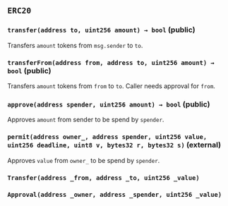 ## `ERC20`






### `transfer(address to, uint256 amount) → bool` (public)

Transfers `amount` tokens from `msg.sender` to `to`.




### `transferFrom(address from, address to, uint256 amount) → bool` (public)

Transfers `amount` tokens from `from` to `to`. Caller needs approval for `from`.




### `approve(address spender, uint256 amount) → bool` (public)

Approves `amount` from sender to be spend by `spender`.




### `permit(address owner_, address spender, uint256 value, uint256 deadline, uint8 v, bytes32 r, bytes32 s)` (external)

Approves `value` from `owner_` to be spend by `spender`.





### `Transfer(address _from, address _to, uint256 _value)`





### `Approval(address _owner, address _spender, uint256 _value)`








